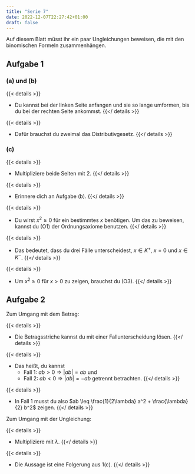 ```yaml
---
title: "Serie 7"
date: 2022-12-07T22:27:42+01:00
draft: false
---
```


Auf diesem Blatt müsst ihr ein paar Ungleichungen beweisen, die mit den binomischen Formeln zusammenhängen.


## Aufgabe 1

### (a) und (b)

{{< details >}}
- Du kannst bei der linken Seite anfangen und sie so lange umformen, bis du bei der rechten Seite ankommst.
{{</ details >}}

{{< details >}}
- Dafür brauchst du zweimal das Distributivgesetz.
{{</ details >}}

### (c)

{{< details >}}
- Multipliziere beide Seiten mit 2.
{{</ details >}}

{{< details >}}
- Erinnere dich an Aufgabe (b).
{{</ details >}}

{{< details >}}
- Du wirst $x^2 \geq 0$ für ein bestimmtes $x$ benötigen. Um das zu beweisen, kannst du (O1) der Ordnungsaxiome benutzen.
{{</ details >}}

{{< details >}}
- Das bedeutet, dass du drei Fälle unterscheidest, $x \in K^+$, $x = 0$ und $x \in K^-$.
{{</ details >}}

{{< details >}}
- Um $x^2 \geq 0$ für $x > 0$ zu zeigen, brauchst du (O3).
{{</ details >}}

## Aufgabe 2

Zum Umgang mit dem Betrag:

{{< details >}}
- Die Betragsstriche kannst du mit einer Fallunterscheidung lösen.
{{</ details >}}

{{< details >}}
- Das heißt, du kannst
	- Fall 1: $ab > 0 \Rightarrow |ab| = ab$ und
	- Fall 2: $ab < 0 \Rightarrow |ab| = -ab$ getrennt betrachten.
{{</ details >}}

{{< details >}}
- In Fall 1 musst du also $ab \leq \frac{1}{2\lambda} a^2 + \frac{\lambda}{2} b^2$ zeigen.
{{</ details >}}

Zum Umgang mit der Ungleichung:

{{< details >}}
- Multipliziere mit $\lambda$.
{{</ details >}}

{{< details >}}
- Die Aussage ist eine Folgerung aus 1(c).
{{</ details >}}